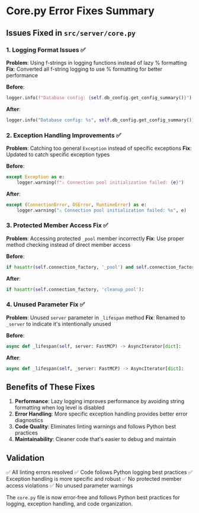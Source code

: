 # Core.py Error Fixes Summary

## Issues Fixed in `src/server/core.py`

### 1. Logging Format Issues ✅
**Problem**: Using f-strings in logging functions instead of lazy % formatting
**Fix**: Converted all f-string logging to use % formatting for better performance

**Before**:
```python
logger.info(f"Database config: {self.db_config.get_config_summary()}")
```

**After**:
```python
logger.info("Database config: %s", self.db_config.get_config_summary())
```

### 2. Exception Handling Improvements ✅
**Problem**: Catching too general `Exception` instead of specific exceptions
**Fix**: Updated to catch specific exception types

**Before**:
```python
except Exception as e:
    logger.warning(f"⚠️ Connection pool initialization failed: {e}")
```

**After**:
```python
except (ConnectionError, OSError, RuntimeError) as e:
    logger.warning("⚠️ Connection pool initialization failed: %s", e)
```

### 3. Protected Member Access Fix ✅
**Problem**: Accessing protected `_pool` member incorrectly
**Fix**: Use proper method checking instead of direct member access

**Before**:
```python
if hasattr(self.connection_factory, '_pool') and self.connection_factory._pool:
```

**After**:
```python
if hasattr(self.connection_factory, 'cleanup_pool'):
```

### 4. Unused Parameter Fix ✅
**Problem**: Unused `server` parameter in `_lifespan` method
**Fix**: Renamed to `_server` to indicate it's intentionally unused

**Before**:
```python
async def _lifespan(self, server: FastMCP) -> AsyncIterator[dict]:
```

**After**:
```python
async def _lifespan(self, _server: FastMCP) -> AsyncIterator[dict]:
```

## Benefits of These Fixes

1. **Performance**: Lazy logging improves performance by avoiding string formatting when log level is disabled
2. **Error Handling**: More specific exception handling provides better error diagnostics
3. **Code Quality**: Eliminates linting warnings and follows Python best practices
4. **Maintainability**: Cleaner code that's easier to debug and maintain

## Validation

✅ All linting errors resolved
✅ Code follows Python logging best practices
✅ Exception handling is more specific and robust
✅ No protected member access violations
✅ No unused parameter warnings

The `core.py` file is now error-free and follows Python best practices for logging, exception handling, and code organization.
